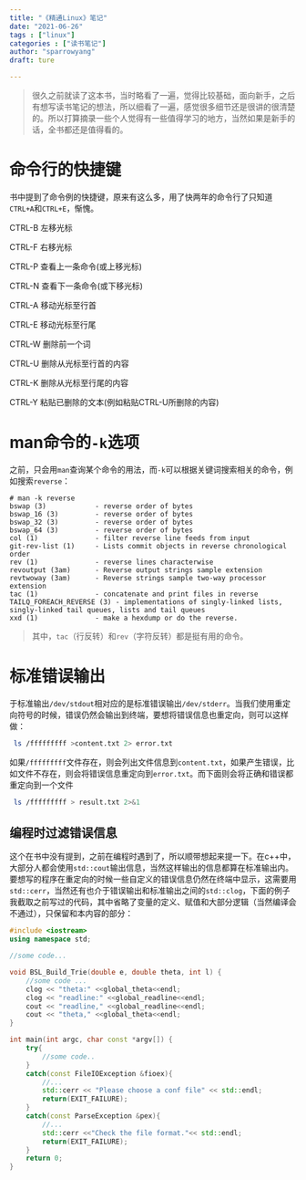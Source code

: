 ```yaml
---
title: "《精通Linux》笔记"
date: "2021-06-26"
tags : ["linux"]
categories : ["读书笔记"]
author: "sparrowyang"
draft: ture 

---
```


>很久之前就读了这本书，当时略看了一遍，觉得比较基础，面向新手，之后有想写读书笔记的想法，所以细看了一遍，感觉很多细节还是很讲的很清楚的。所以打算摘录一些个人觉得有一些值得学习的地方，当然如果是新手的话，全书都还是值得看的。


# 命令行的快捷键
书中提到了命令例的快捷键，原来有这么多，用了快两年的命令行了只知道`CTRL+A`和`CTRL+E`，惭愧。

CTRL-B 左移光标

CTRL-F 右移光标

CTRL-P 查看上一条命令(或上移光标)

CTRL-N 查看下一条命令(或下移光标)

CTRL-A 移动光标至行首

CTRL-E 移动光标至行尾

CTRL-W 删除前一个词

CTRL-U 删除从光标至行首的内容

CTRL-K 删除从光标至行尾的内容

CTRL-Y 粘贴已删除的文本(例如粘贴CTRL-U所删除的内容)


# man命令的`-k`选项
之前，只会用`man`查询某个命令的用法，而`-k`可以根据关键词搜索相关的命令，例如搜索`reverse`：
```
# man -k reverse
bswap (3)            - reverse order of bytes
bswap_16 (3)         - reverse order of bytes
bswap_32 (3)         - reverse order of bytes
bswap_64 (3)         - reverse order of bytes
col (1)              - filter reverse line feeds from input
git-rev-list (1)     - Lists commit objects in reverse chronological order
rev (1)              - reverse lines characterwise
revoutput (3am)      - Reverse output strings sample extension
revtwoway (3am)      - Reverse strings sample two-way processor extension
tac (1)              - concatenate and print files in reverse
TAILQ_FOREACH_REVERSE (3) - implementations of singly-linked lists, singly-linked tail queues, lists and tail queues
xxd (1)              - make a hexdump or do the reverse.
```

>其中，`tac`（行反转）和`rev`（字符反转）都是挺有用的命令。

# 标准错误输出
于标准输出`/dev/stdout`相对应的是标准错误输出`/dev/stderr`。当我们使用重定向符号的时候，错误仍然会输出到终端，要想将错误信息也重定向，则可以这样做：
```bash
 ls /fffffffff >content.txt 2> error.txt
```
如果`/fffffffff`文件存在，则会列出文件信息到`content.txt`，如果产生错误，比如文件不存在，则会将错误信息重定向到`error.txt`。而下面则会将正确和错误都重定向到一个文件
```bash
 ls /fffffffff > result.txt 2>&1
```

## 编程时过滤错误信息
这个在书中没有提到，之前在编程时遇到了，所以顺带想起来提一下。在c++中，大部分人都会使用`std::cout`输出信息，当然这样输出的信息都算在标准输出内。要想写的程序在重定向的时候一些自定义的错误信息仍然在终端中显示，这需要用`std::cerr`，当然还有也介于错误输出和标准输出之间的`std::clog`，下面的例子我截取之前写过的代码，其中省略了变量的定义、赋值和大部分逻辑（当然编译会不通过），只保留和本内容的部分：
```cpp
#include <iostream>
using namespace std;

//some code...

void BSL_Build_Trie(double e, double theta, int l) {
    //some code ...
    clog << "theta:" <<global_theta<<endl;
    clog << "readline:" <<global_readline<<endl;
    cout << "readline," <<global_readline<<endl;
    cout << "theta," <<global_theta<<endl;
}

int main(int argc, char const *argv[]) {
    try{
        //some code..
    }
    catch(const FileIOException &fioex){
        //...
        std::cerr << "Please choose a conf file" << std::endl;
        return(EXIT_FAILURE);
    }
    catch(const ParseException &pex){
        //...
        std::cerr <<"Check the file format."<< std::endl;
        return(EXIT_FAILURE);
    }
    return 0;
}

```